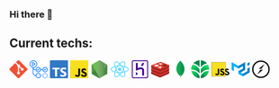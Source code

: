 ### Hi there 👋

## Current techs:
[![Git](https://github.com/IliaFeldgun/IliaFeldgun/raw/master/git.png)](https://git-scm.com/) [![Github Actions](https://github.com/IliaFeldgun/IliaFeldgun/raw/master/githubactions.png)](https://github.com/features/actions) [![Typescript](https://github.com/IliaFeldgun/IliaFeldgun/raw/master/typescript.png)](https://www.typescriptlang.org/) [![Javascript](https://github.com/IliaFeldgun/IliaFeldgun/raw/master/javascript.png)](https://developer.mozilla.org/en-US/docs/Web/JavaScript) [![Node.js](https://github.com/IliaFeldgun/IliaFeldgun/raw/master/nodejs.png)](https://nodejs.org) [![React](https://github.com/IliaFeldgun/IliaFeldgun/raw/master/react.png)](https://reactjs.org/) [![Heroku](https://github.com/IliaFeldgun/IliaFeldgun/raw/master/heroku.png)](https://www.heroku.com) [![Redis](https://github.com/IliaFeldgun/IliaFeldgun/raw/master/redis.png)](https://redis.io/) [![MongoDB](https://github.com/IliaFeldgun/IliaFeldgun/raw/master/mongodb.png)](https://www.mongodb.com/) [![MongoDB Atlas](https://github.com/IliaFeldgun/IliaFeldgun/raw/master/mongodbatlas.png)](https://www.mongodb.com/cloud/atlas) [![JSS](https://github.com/IliaFeldgun/IliaFeldgun/raw/master/jss.png)](https://cssinjs.org) [![Material-UI](https://github.com/IliaFeldgun/IliaFeldgun/raw/master/materialui.png)](https://material-ui.com/) [![Socket.IO](https://github.com/IliaFeldgun/IliaFeldgun/raw/master/socketio.png)](https://socket.io/)




<!--
**IliaFeldgun/IliaFeldgun** is a ✨ _special_ ✨ repository because its `README.md` (this file) appears on your GitHub profile.

Here are some ideas to get you started:

- 🔭 I’m currently working on ...
- 🌱 I’m currently learning ...
- 👯 I’m looking to collaborate on ...
- 🤔 I’m looking for help with ...
- 💬 Ask me about ...
- 📫 How to reach me: ...
- 😄 Pronouns: ...
- ⚡ Fun fact: ...
-->
